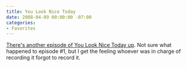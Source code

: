 ```yaml
---
title: You Look Nice Today
date: 2008-04-09 00:00:00 -07:00
categories:
- Favorites
---
```


<p><a href="http://youlooknicetoday.com/episode-guide">There's another episode of You Look Nice Today up</a>. Not sure what happened to episode #1, but I get the feeling whoever was in charge of recording it forgot to record it.</p>
